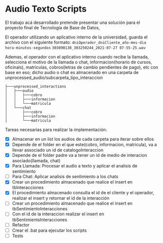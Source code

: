 # Audio Texto Scripts

El trabajo acá desarrollado pretende presentar una solución para el proyecto final de Tecnología de Base de Datos, 

El operador utilizando un aplicativo interno de la universidad, guarda el archivo con el siguiente formato:
`dniOperador_dniCliente_año-mes-dia hora-minutos-segundos`
`303090138_303250244_2021-07-27 07-55-25.wav`

Ademas, el operador con el aplicativo interno cuando recibe la llamada, selecciona el motivo de la llamada o chat, 
informacion(horario de cursos, oficinals), matriculas, cobros(letras de cambio pendientes de pago), etc con base en eso; 
dicho audio o chat es almacenado en una carpeta de unprocessed_audio/subcarpeta_tipo_interaccion

```
├───unprocessed_interactions
│   ├───audio
│   │   ├───cobro
│   │   ├───informacion
│   │   └───matricula
│   └───chat
│       ├───cobro
│       ├───informacion
│       └───matricula
```

Tareas necesarias para realizar la implementación:
- [x] Almacenar en un list los audios de cada carpeta para iterar sobre ellos
- [x] Depende de el folder en el que este(cobro, informacion, matricula), va a llevar associado un id de catalogoInteraccion
- [x] Depende de el folder padre va a tener un id de medio de interacion asociado(llamada, chat)
- [x] Para Llamada: Procesar el audio a texto y aplicar el analisis de sentimiento
- [ ] Para Chat: Aplicar analisis de sentimiento a los chats
- [x] Crear un procedimiento almacenado que realice el insert en tbInteracciones
- [x] El procedimiento almacenado consulta el id de el cliente y el operador, realizar el insert y retornar el id de la interacción
- [ ] Crear un procedimiento almacenado que realice el insert en tbSentimientoInteracciones
- [ ] Con el id de la interaccion realizar el insert en tbSentimientsInteracciones
- [ ] Refactor
- [ ] Crear el .bat para ejecutar los scripts
- [ ] Tests